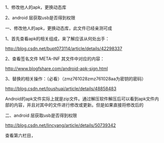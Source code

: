 
1、修改他人的apk，更换动态库

2、android 层获取usb是否得到权限


一、修改他人的apk，更换动态库，此文件已经亲测可成


1、首先查看apk的相关组成，来了解应该从何处出手：

http://blog.csdn.net/bupt073114/article/details/42298337



2、查看签名文件 META-INF 其文件中对应的内容：

http://www.blogfshare.com/android-apk-sign.html



3、替换的相关操作：（必看）（zmz761028zmz761028aa为密钥的密码）

http://blog.csdn.net/loushuai/article/details/48858483

Android的apk文件实际上就是zip文件。通过解压软件解压后可以看到apk文件内部的内容，并且对其中的文件进行修改或更新。但是如果直接将修改后的


二、android 层获取usb是否得到权限

http://blog.csdn.net/lincyang/article/details/50739342

查看第六栏目，



